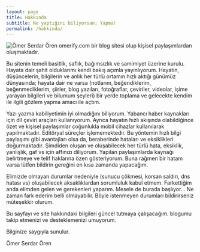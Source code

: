 ```yaml
---
layout: page
title: Hakkında
subtitle: Ne yaptığını biliyorsan; Yapma!
permalink: /hakkinda/
---
```


![Ömer Serdar Ören](https://storage.googleapis.com/omerify/uploads/2021/02/omer-profile-photo_400x400.jpg)
omerify.com bir blog sitesi olup kişisel paylaşımlardan oluşmaktadır.

Bu sitenin temeli basitlik, saflık, bağımsızlık ve samimiyet üzerine kurulu. Hayata dair şahit olduklarımı kendi bakış açımla yayınlıyorum. Hayatın, düşüncelerin, bilgilerin ve anlık her türlü ortamın hızlı aktığı günümüz dünyasında; hayata dair ne varsa (notlarım, beğendiklerim, beğenmediklerim, şiirler, blog yazıları, fotoğraflar, çeviriler, videolar, işime yarayan bilgileri ve bilumum şeyleri) bir yerde toplama ve gelecekte kendim ile ilgili gözlem yapma amacı ile açtım.

Yazı yazma kabiliyetimin iyi olmadığını biliyorum. Yabancı haber kaynakları için dil çeviri araçları kullanıyorum. Ayrıca hayatın hızlı akışında olabildiğince özet ve kişisel paylaşımlar çoğunlukla mobil cihazlar kullanılarak yapılmaktadır. Editöryal süreçler işlememektedir. Bu yöntemin hızlı bilgi paylaşımı gibi avantajları olsa da, beraberinde hataları ve eksiklikleri doğurmaktadır. Şimdiden oluşan ve oluşabilecek her türlü hata, eksiklik, yanlışlık, gaf vs için affınızı diliyorum. Yapılan paylaşımlarda kaynağı belirtmeye ve telif haklarına özen gösteriyorum. Buna rağmen bir hatam varsa lütfen bildirin gereğini en kısa zamanda yapacağım.

Elimizde olmayan durumlar nedeniyle (sunucu çökmesi, korsan saldırı, dns hatası vs) oluşabilecek aksaklıklardan sorumluluk kabul etmem. Farkettiğim anda elimden gelen ve gerekenleri yaparım. Mesele de burada başlıyor… Ne zaman fark ederim belli olmayabilir. Böyle istenmeyen durumları bildirirseniz müteşekkir olurum.

Bu sayfayı ve site hakkındaki bilgileri güncel tutmaya çalışacağım. blogumu takip etmenizi ve desteklemenizi umuyorum.

Bilginize saygıyla sunulur.

Ömer Serdar Ören
